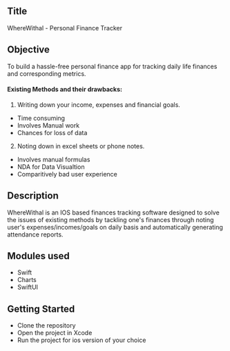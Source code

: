 ## Title
WhereWithal - Personal Finance Tracker
## Objective
To build a hassle-free personal finance app for tracking daily life finances and corresponding metrics.<br>
#### Existing Methods and their drawbacks:
1. Writing down your income, expenses and financial goals. <br>
  - Time consuming
  - Involves Manual work
  - Chances for loss of data
2. Noting down in excel sheets or phone notes. <br>
  - Involves manual formulas
  - NDA for Data Visualtion
  - Comparitively bad user experience
## Description
WhereWithal is an IOS based finances tracking software designed to solve the issues of existing methods by tackling one's finances through noting user's expenses/incomes/goals on daily basis and automatically generating attendance reports.
## Modules used
- Swift
- Charts
- SwiftUI
## Getting Started
- Clone the repository
- Open the project in Xcode
- Run the project for ios version of your choice
